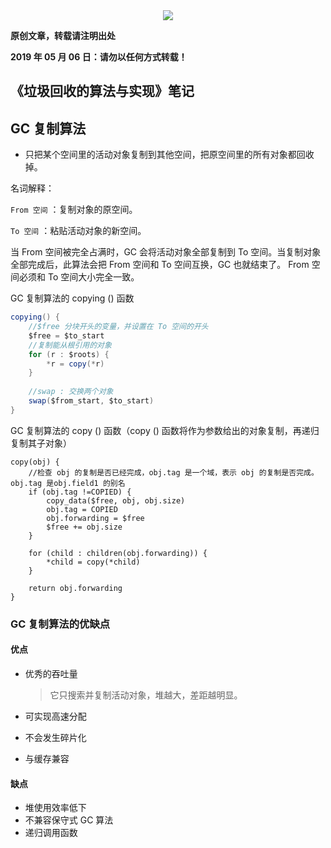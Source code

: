 <div align=center><img src="https://mortre-picgo.oss-cn-beijing.aliyuncs.com/20190909151554.png"/></div>

**原创文章，转载请注明出处**

**2019 年 05 月 06 日：请勿以任何方式转载！**

## 《垃圾回收的算法与实现》笔记

## GC 复制算法

- 只把某个空间里的活动对象复制到其他空间，把原空间里的所有对象都回收掉。

名词解释：

`From 空间` ：复制对象的原空间。

`To 空间` ：粘贴活动对象的新空间。

当 From 空间被完全占满时，GC 会将活动对象全部复制到 To 空间。当复制对象全部完成后，此算法会把 From 空间和 To 空间互换，GC 也就结束了。 From 空间必须和 To 空间大小完全一致。

GC 复制算法的 copying () 函数

```java
copying() {
	//$free 分块开头的变量，并设置在 To 空间的开头
    $free = $to_start
    //复制能从根引用的对象
    for (r : $roots) {
        *r = copy(*r)
    }
    
    //swap : 交换两个对象
    swap($from_start, $to_start)
}
```

GC 复制算法的 copy () 函数（copy () 函数将作为参数给出的对象复制，再递归复制其子对象）

```
copy(obj) {
	//检查 obj 的复制是否已经完成，obj.tag 是一个域，表示 obj 的复制是否完成。obj.tag 是obj.field1 的别名
	if (obj.tag !=COPIED) {
        copy_data($free, obj, obj.size)
        obj.tag = COPIED
        obj.forwarding = $free
        $free += obj.size
	}
	
	for (child : children(obj.forwarding)) {
        *child = copy(*child)
	}
	
	return obj.forwarding
}
```

### GC 复制算法的优缺点

#### 优点

- 优秀的吞吐量

  > 它只搜索并复制活动对象，堆越大，差距越明显。

- 可实现高速分配

- 不会发生碎片化

- 与缓存兼容

#### 缺点

- 堆使用效率低下
- 不兼容保守式 GC 算法
- 递归调用函数